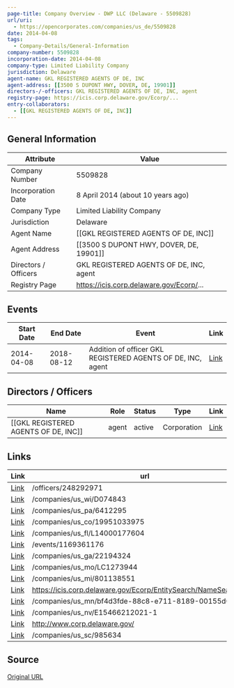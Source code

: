 ```yaml
---
page-title: Company Overview - DWP LLC (Delaware - 5509828)
url/uri:
  - https://opencorporates.com/companies/us_de/5509828
date: 2014-04-08
tags:
  - Company-Details/General-Information
company-number: 5509828
incorporation-date: 2014-04-08
company-type: Limited Liability Company
jurisdiction: Delaware
agent-name: GKL REGISTERED AGENTS OF DE, INC
agent-address: [[3500 S DUPONT HWY, DOVER, DE, 19901]]
directors-/-officers: GKL REGISTERED AGENTS OF DE, INC, agent
registry-page: https://icis.corp.delaware.gov/Ecorp/...
entry-collaborators:
  - [[GKL REGISTERED AGENTS OF DE, INC]]
---
```


## General Information
| Attribute          | Value                                       |
|--------------------|---------------------------------------------|
| Company Number     | 5509828                                     |
| Incorporation Date | 8 April 2014 (about 10 years ago)           |
| Company Type       | Limited Liability Company                   |
| Jurisdiction       | Delaware                                    |
| Agent Name         | [[GKL REGISTERED AGENTS OF DE, INC]]        |
| Agent Address      | [[3500 S DUPONT HWY, DOVER, DE, 19901]]     |
| Directors / Officers | GKL REGISTERED AGENTS OF DE, INC, agent     |
| Registry Page      | https://icis.corp.delaware.gov/Ecorp/...    |

## Events

| Start Date | End Date   | Event                                                   | Link |
|------------|------------|-------------------------------------------------------|------|
| 2014-04-08 | 2018-08-12 | Addition of officer GKL REGISTERED AGENTS OF DE, INC, agent | [Link](https://opencorporates.com/events/1169361176) |

## Directors / Officers
| Name                 | Role            | Status     | Type        | Link |
|----------------------|-----------------|------------|-------------|------|
| [[GKL REGISTERED AGENTS OF DE, INC]] | agent           | active     | Corporation | [Link](https://opencorporates.com/officers/248292971) |

## Links
| Link   | url                            
|--------|--------------------------------|
| [Link](/officers/248292971) |/officers/248292971           |
| [Link](/companies/us_wi/D074843) |/companies/us_wi/D074843      |
| [Link](/companies/us_pa/6412295) |/companies/us_pa/6412295      |
| [Link](/companies/us_co/19951033975) |/companies/us_co/19951033975  |
| [Link](/companies/us_fl/L14000177604) |/companies/us_fl/L14000177604 |
| [Link](/events/1169361176) |/events/1169361176            |
| [Link](/companies/us_ga/22194324) |/companies/us_ga/22194324     |
| [Link](/companies/us_mo/LC1273944) |/companies/us_mo/LC1273944    |
| [Link](/companies/us_mi/801138551) |/companies/us_mi/801138551    |
| [Link](https://icis.corp.delaware.gov/Ecorp/EntitySearch/NameSearch.aspx) |https://icis.corp.delaware.gov/Ecorp/EntitySearch/NameSearch.aspx|
| [Link](/companies/us_mn/bf4d3fde-88c8-e711-8189-00155d01c6c6) |/companies/us_mn/bf4d3fde-88c8-e711-8189-00155d01c6c6|
| [Link](/companies/us_nv/E15466212021-1) |/companies/us_nv/E15466212021-1|
| [Link](http://www.corp.delaware.gov/) |http://www.corp.delaware.gov/ |
| [Link](/companies/us_sc/985634) |/companies/us_sc/985634       |

## Source
[Original URL](https://opencorporates.com/companies/us_de/5509828)
